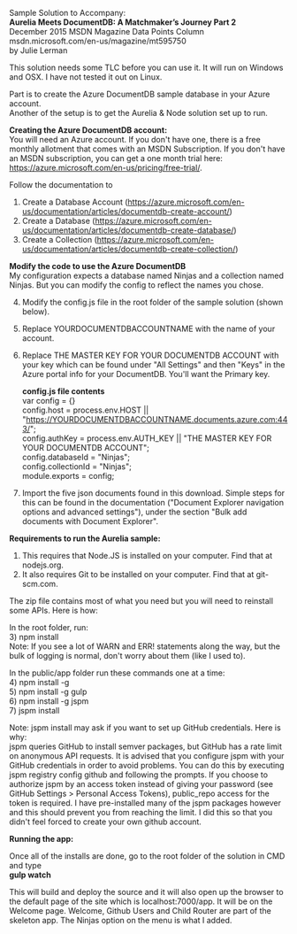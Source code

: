Sample Solution to Accompany:  
__Aurelia Meets DocumentDB: A Matchmaker’s Journey Part 2__  
December 2015 MSDN Magazine Data Points Column  
msdn.microsoft.com/en-us/magazine/mt595750  
by Julie Lerman  

This solution needs some TLC before you can use it. It will run on Windows and OSX. I have not tested it out on Linux.

Part is to create the Azure DocumentDB sample database in your Azure account.   
Another of the setup is to get the Aurelia & Node solution set up to run.

__Creating the Azure DocumentDB account:__  
You will need an Azure account. If you don't have one, there is a free monthly allotment that comes with an MSDN Subscription. If you don't have an MSDN subscription, you can get a one month trial here: https://azure.microsoft.com/en-us/pricing/free-trial/.

Follow the documentation to  
1) Create a Database Account (https://azure.microsoft.com/en-us/documentation/articles/documentdb-create-account/)  
2) Create a Database (https://azure.microsoft.com/en-us/documentation/articles/documentdb-create-database/)  
3) Create a Collection (https://azure.microsoft.com/en-us/documentation/articles/documentdb-create-collection/)  

__Modify the code to use the Azure DocumentDB__  
My configuration expects a database named Ninjas and a collection named Ninjas. But you can modify the config to reflect the names you chose.

4) Modify the config.js file in the root folder of the sample solution (shown below).  
5) Replace YOURDOCUMENTDBACCOUNTNAME with the name of your account.  
6) Replace THE MASTER KEY FOR YOUR DOCUMENTDB ACCOUNT with your key which can be found under "All Settings" and then "Keys" in the Azure portal info for your DocumentDB. You'll want the Primary key.  

   __config.js file contents__  
   var config = {}  
   config.host = process.env.HOST || "https://YOURDOCUMENTDBACCOUNTNAME.documents.azure.com:443/";  
   config.authKey = process.env.AUTH_KEY || "THE MASTER KEY FOR YOUR DOCUMENTDB ACCOUNT";  
   config.databaseId = "Ninjas";  
   config.collectionId = "Ninjas";  
   module.exports = config;  
    

7) Import the five json documents found in this download. Simple steps for this can be found in the documentation ("Document Explorer navigation options and advanced settings"), under the section "Bulk add documents with Document Explorer".    

__Requirements to run the Aurelia sample:__  
1) This requires that Node.JS is installed on your computer. Find that at nodejs.org.  
2) It also requires Git to be installed on your computer. Find that at git-scm.com.  

The zip file contains most of what you need but you will need to reinstall some APIs. Here is how:

In the root folder, run:  
3) npm install  
   Note: If you see a lot of WARN  and ERR! statements along the way, but the bulk of logging is normal, don't worry about them (like I used to).
 
In the public/app folder run these commands one at a time:  
4) npm install -g  
5) npm install -g gulp  
6) npm install -g jspm  
7) jspm install  

Note: jspm install may ask if you want to set up GitHub credentials. Here is why:  
   jspm queries GitHub to install semver packages, but GitHub has a rate limit on anonymous API requests.
   It is advised that you configure jspm with your GitHub credentials in order to avoid problems.
   You can do this by executing jspm registry config github and following the prompts.
   If you choose to authorize jspm by an access token instead of giving your password 
   (see GitHub Settings > Personal Access Tokens), public_repo access for the token is required.
I have pre-installed many of the jspm packages however and this should prevent you from reaching the limit. 
I did this so that you didn't feel forced to create your own github account. 

__Running the app:__

Once all of the installs are done, go to the root folder of the solution in CMD and type  
__gulp watch__

This will build and deploy the source and it will also open up the browser to the default page of the site which is localhost:7000/app. It will be on the Welcome page. Welcome, Github Users and Child Router are part of the skeleton app. The Ninjas option on the menu is what I added.
